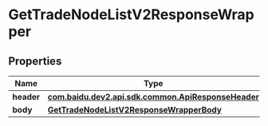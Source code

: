 

# GetTradeNodeListV2ResponseWrapper


## Properties

Name | Type | Description | Notes
------------ | ------------- | ------------- | -------------
**header** | [**com.baidu.dev2.api.sdk.common.ApiResponseHeader**](com.baidu.dev2.api.sdk.common.ApiResponseHeader.md) |  |  [optional]
**body** | [**GetTradeNodeListV2ResponseWrapperBody**](GetTradeNodeListV2ResponseWrapperBody.md) |  |  [optional]



